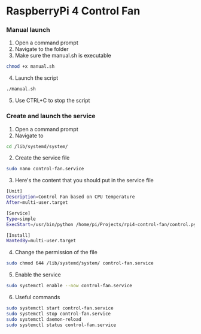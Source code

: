 # RaspberryPi 4 Control Fan

### Manual launch

1. Open a command prompt
2. Navigate to the folder
3. Make sure the manual.sh is executable
```bash
chmod +x manual.sh
``` 
4. Launch the script
```bash
./manual.sh
``` 
5. Use CTRL+C to stop the script


### Create and launch the service

1. Open a command prompt
2. Navigate to 
```bash
cd /lib/systemd/system/
``` 
2. Create the service file
```bash
sudo nano control-fan.service
``` 
3. Here's the content that you should put in the service file
```bash
[Unit]
Description=Control Fan based on CPU temperature
After=multi-user.target

[Service]
Type=simple
ExecStart=/usr/bin/python /home/pi/Projects/rpi4-control-fan/control.py

[Install]
WantedBy=multi-user.target
```  
4. Change the permission of the file
```bash
sudo chmod 644 /lib/systemd/system/ control-fan.service
``` 
5. Enable the service
```bash
sudo systemctl enable --now control-fan.service
``` 
6. Useful commands
```bash
sudo systemctl start control-fan.service
sudo systemctl stop control-fan.service
sudo systemctl daemon-reload
sudo systemctl status control-fan.service
``` 
